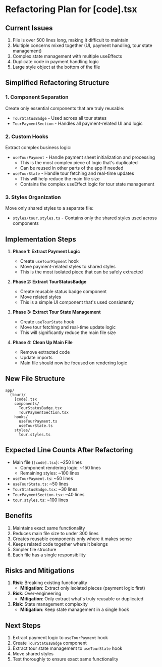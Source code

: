 # Refactoring Plan for [code].tsx

## Current Issues
1. File is over 500 lines long, making it difficult to maintain
2. Multiple concerns mixed together (UI, payment handling, tour state management)
3. Complex state management with multiple useEffects
4. Duplicate code in payment handling logic
5. Large style object at the bottom of the file

## Simplified Refactoring Structure

### 1. Component Separation
Create only essential components that are truly reusable:
- `TourStatusBadge` - Used across all tour states
- `TourPaymentSection` - Handles all payment-related UI and logic

### 2. Custom Hooks
Extract complex business logic:
- `useTourPayment` - Handle payment sheet initialization and processing
  - This is the most complex piece of logic that's duplicated
  - Can be reused in other parts of the app if needed
- `useTourState` - Handle tour fetching and real-time updates
  - This will help reduce the main file size
  - Contains the complex useEffect logic for tour state management

### 3. Styles Organization
Move only shared styles to a separate file:
- `styles/tour.styles.ts` - Contains only the shared styles used across components

## Implementation Steps

1. **Phase 1: Extract Payment Logic**
   - Create `useTourPayment` hook
   - Move payment-related styles to shared styles
   - This is the most isolated piece that can be safely extracted

2. **Phase 2: Extract TourStatusBadge**
   - Create reusable status badge component
   - Move related styles
   - This is a simple UI component that's used consistently

3. **Phase 3: Extract Tour State Management**
   - Create `useTourState` hook
   - Move tour fetching and real-time update logic
   - This will significantly reduce the main file size

4. **Phase 4: Clean Up Main File**
   - Remove extracted code
   - Update imports
   - Main file should now be focused on rendering logic

## New File Structure
```
app/
  (tour)/
    [code].tsx
    components/
      TourStatusBadge.tsx
      TourPaymentSection.tsx
    hooks/
      useTourPayment.ts
      useTourState.ts
    styles/
      tour.styles.ts
```

## Expected Line Counts After Refactoring
- Main file (`[code].tsx`): ~250 lines
  - Component rendering logic: ~150 lines
  - Remaining styles: ~100 lines
- `useTourPayment.ts`: ~50 lines
- `useTourState.ts`: ~50 lines
- `TourStatusBadge.tsx`: ~30 lines
- `TourPaymentSection.tsx`: ~40 lines
- `tour.styles.ts`: ~100 lines

## Benefits
1. Maintains exact same functionality
2. Reduces main file size to under 300 lines
3. Creates reusable components only where it makes sense
4. Keeps related code together where it belongs
5. Simpler file structure
6. Each file has a single responsibility

## Risks and Mitigations
1. **Risk**: Breaking existing functionality
   - **Mitigation**: Extract only isolated pieces (payment logic first)
2. **Risk**: Over-engineering
   - **Mitigation**: Only extract what's truly reusable or duplicated
3. **Risk**: State management complexity
   - **Mitigation**: Keep state management in a single hook

## Next Steps
1. Extract payment logic to `useTourPayment` hook
2. Create `TourStatusBadge` component
3. Extract tour state management to `useTourState` hook
4. Move shared styles
5. Test thoroughly to ensure exact same functionality 
